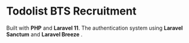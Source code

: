 # Todolist BTS Recruitment

Built with **PHP** and **Laravel 11**. The authentication system using **Laravel Sanctum** and **Laravel Breeze** .
